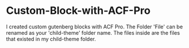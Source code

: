 # Custom-Block-with-ACF-Pro
I created custom gutenberg blocks with ACF Pro.
The Folder 'File' can be renamed as your 'child-theme' folder name. The files inside are the files that existed in my child-theme folder.
